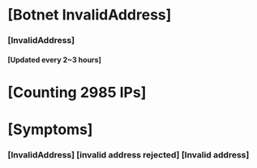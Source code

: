 # [Botnet InvalidAddress]
### [InvalidAddress]
#### [Updated every 2~3 hours]

# [Counting 2985 IPs]

# [Symptoms] 

###   [InvalidAddress] [invalid address rejected] [Invalid address]
